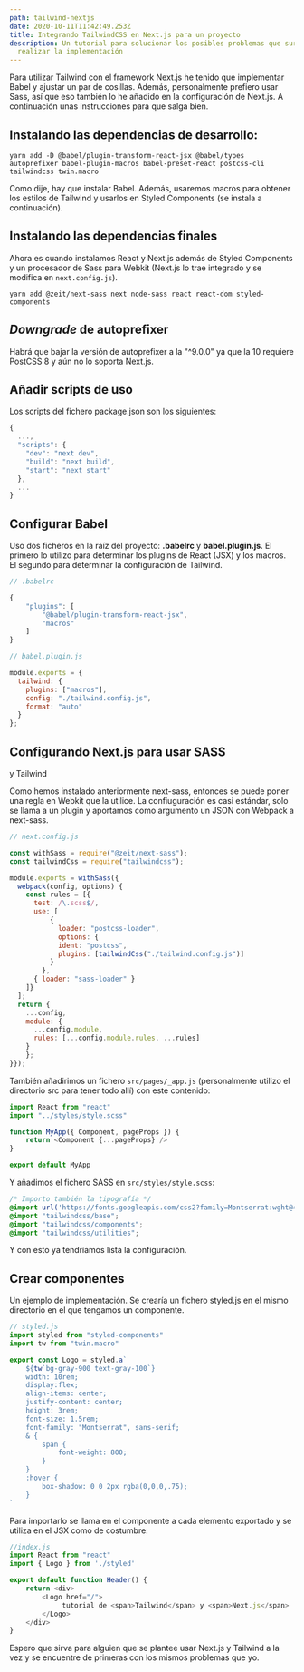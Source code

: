 ```yaml
---
path: tailwind-nextjs
date: 2020-10-11T11:42:49.253Z
title: Integrando TailwindCSS en Next.js para un proyecto
description: Un tutorial para solucionar los posibles problemas que surjan al
  realizar la implementación
---
```


Para utilizar Tailwind con el framework Next.js he tenido que implementar Babel y ajustar un par de cosillas. Además, personalmente prefiero usar Sass, así que eso también lo he añadido en la configuración de Next.js. A continuación unas instrucciones para que salga bien.

## Instalando las dependencias de desarrollo:

```yarn add -D @babel/plugin-transform-react-jsx @babel/types autoprefixer babel-plugin-macros babel-preset-react postcss-cli tailwindcss twin.macro```

Como dije, hay que instalar Babel. Además, usaremos macros para obtener los estilos de Tailwind y usarlos en Styled Components (se instala a continuación).

## Instalando las dependencias finales

Ahora es cuando instalamos React y Next.js además de Styled Components y un procesador de Sass para Webkit (Next.js lo trae integrado y se modifica en `next.config.js`).

```yarn add @zeit/next-sass next node-sass react react-dom styled-components```

## *Downgrade* de autoprefixer

Habrá que bajar la versión de autoprefixer a la "^9.0.0" ya que la 10 requiere PostCSS 8 y aún no lo soporta Next.js.

## Añadir scripts de uso

Los scripts del fichero package.json son los siguientes:

```js
{
  ...,
  "scripts": {
    "dev": "next dev",
    "build": "next build",
    "start": "next start"
  },
  ...
}
```

## Configurar Babel

Uso dos ficheros en la raíz del proyecto: **.babelrc** y **babel.plugin.js**. El primero lo utilizo para determinar los plugins de React (JSX) y los macros. El segundo para determinar la configuración de Tailwind.

```js
// .babelrc

{
    "plugins": [
        "@babel/plugin-transform-react-jsx",
        "macros"
    ]
}
```



```js
// babel.plugin.js

module.exports = {
  tailwind: {
    plugins: ["macros"],
    config: "./tailwind.config.js",
    format: "auto"
  }
};
```

## Configurando Next.js para usar SASS y Tailwind

Como hemos instalado anteriormente next-sass, entonces se puede poner una regla en Webkit que la utilice. La confiuguración es casi estándar, solo se llama a un plugin y aportamos como argumento un JSON con Webpack a next-sass.

```js
// next.config.js

const withSass = require("@zeit/next-sass");
const tailwindCss = require("tailwindcss");

module.exports = withSass({
  webpack(config, options) {
    const rules = [{
      test: /\.scss$/,
      use: [
          {
            loader: "postcss-loader",
            options: {
            ident: "postcss",
            plugins: [tailwindCss("./tailwind.config.js")]
          }
        },
      { loader: "sass-loader" }
    ]}
  ];
  return {
    ...config,
    module: { 
      ...config.module, 
      rules: [...config.module.rules, ...rules] 
    }
    };
}});
```

También añadirimos un fichero `src/pages/_app.js` (personalmente utilizo el directorio src para tener todo allí) con este contenido:

```js
import React from "react"
import "../styles/style.scss"

function MyApp({ Component, pageProps }) {
    return <Component {...pageProps} />
}

export default MyApp
```

Y añadimos el fichero SASS en `src/styles/style.scss`:

```css
/* Importo también la tipografía */
@import url('https://fonts.googleapis.com/css2?family=Montserrat:wght@400;800&display=swap');
@import "tailwindcss/base";
@import "tailwindcss/components"; 
@import "tailwindcss/utilities";
```

Y con esto ya tendríamos lista la configuración.

## Crear componentes

Un ejemplo de implementación. Se crearía un fichero styled.js en el mismo directorio en el que tengamos un componente. 

```js
// styled.js
import styled from "styled-components"
import tw from "twin.macro"

export const Logo = styled.a`
    ${tw`bg-gray-900 text-gray-100`}
    width: 10rem;
    display:flex;
    align-items: center;
    justify-content: center;
    height: 3rem;
    font-size: 1.5rem;
    font-family: "Montserrat", sans-serif;
    & {
        span {
            font-weight: 800;
        }
    }
    :hover {
        box-shadow: 0 0 2px rgba(0,0,0,.75);
    }
`
```

Para importarlo se llama en el componente a cada elemento exportado y se utiliza en el JSX como de costumbre:

```js
//index.js
import React from "react"
import { Logo } from './styled'

export default function Header() {
    return <div>
        <Logo href="/">
             tutorial de <span>Tailwind</span> y <span>Next.js</span>
        </Logo>
    </div>
}
```

Espero que sirva para alguien que se plantee usar Next.js y Tailwind a la vez y se encuentre de primeras con los mismos problemas que yo.